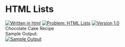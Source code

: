 # HTML Lists
[![Written in html](https://img.shields.io/badge/language-html-green)](#)
[![Problem: HTML Lists](https://img.shields.io/badge/problem-HTML%20lists-important)](#)
[![Version 1.0](https://img.shields.io/badge/version-1.0-informational)](#)\
Chocolate Cake Recipe
\
Sample Output:\
[![Sample Output](/assets/images/htmlrecipepage.png)](#)
